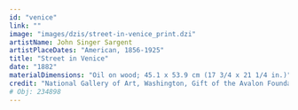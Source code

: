 ```yaml
---
id: "venice"
link: ""
image: "images/dzis/street-in-venice_print.dzi"
artistName: John Singer Sargent
artistPlaceDates: "American, 1856-1925"
title: "Street in Venice"
date: "1882"
materialDimensions: "Oil on wood; 45.1 x 53.9 cm (17 3/4 x 21 1/4 in.)"
credit: "National Gallery of Art, Washington, Gift of the Avalon Foundation, 1962.4.1"
# Obj: 234898
---
```






